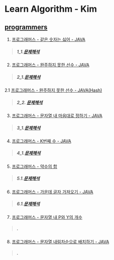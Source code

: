# Learn Algorithm - Kim

## [programmers](https://programmers.co.kr/)

1. [프로그래머스 - 같은 숫자는 싫어 - JAVA](https://github.com/HyunInKim/algorithm/blob/master/src/No_Samenumber/Solution.java)
>##### 1_1.[문제해석](http://bigzoo.tistory.com/18?category=731175)
2. [프로그래머스 - 완주하지 못한 선수 - JAVA](https://github.com/HyunInKim/algorithm/blob/master/src/Participant/Solution.java)
>##### 2_1.[문제해석](http://bigzoo.tistory.com/19)
2.1 [프로그래머스 - 완주하지 못한 선수 - JAVA(Hash)](https://github.com/HyunInKim/algorithm/blob/master/src/ParticipantUseHashMap/ParticipantuseHashMap.java)
>##### 2_2. [문제해석]()
3. [프로그래머스 - 문자열 내 마음대로 정하기 - JAVA](https://github.com/HyunInKim/algorithm/blob/master/src/String_sort/Solution.java)
>##### 3_1.[문제해석](http://bigzoo.tistory.com/18)
4. [프로그래머스 - K번째 수 - JAVA](https://github.com/HyunInKim/algorithm/tree/master/src/Kth_number/Solution.java)
>##### 4_1.[문제해석](http://bigzoo.tistory.com/17)
5. [프로그래머스 - 약수의 합](https://github.com/HyunInKim/algorithm/blob/master/src/SumOfDivisor/Solution.java)
>##### 5.1.[문제해석](https://github.com/HyunInKim/algorithm/blob/master/src/SumOfDivisor/Solution.java)
6. [프로그래머스 - 가운데 글자 가져오기 - JAVA](https://github.com/HyunInKim/algorithm/blob/master/src/Get_Center_String/center_number.java)
>##### 6.1.[문제해석](http://bigzoo.tistory.com/21)
7. [프로그래머스 - 문자열 내 P와 Y의 개수](https://github.com/HyunInKim/algorithm/blob/master/src/count_of_P_between_Y/countpy.java)
>##### .[]()
8. [프로그래머스 - 문자열 내림차순으로 배치하기 - JAVA](https://github.com/HyunInKim/algorithm/commit/27bb1d10f6ba9f37e033af273e6476f215d467df)
>##### .[]()
